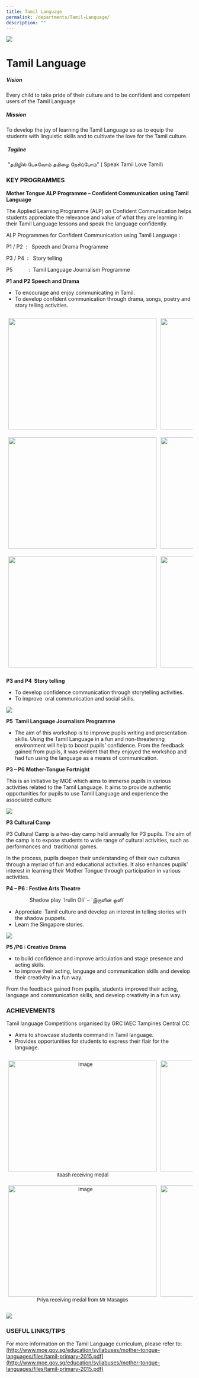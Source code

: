 ```yaml
---
title: Tamil Language
permalink: /departments/Tamil-Language/
description: ""
---
```

![](/images/banner.gif)

Tamil Language
==============

##### **Vision**  
  
Every child to take pride of their culture and to be confident and competent users of the Tamil Language  
  
##### **Mission**  
  
To develop the joy of learning the Tamil Language so as to equip the students with linguistic skills and to cultivate the love for the Tamil culture.  
  
##### &nbsp;**Tagline**  
  
&nbsp;“தமிழில் பேசுவோம் தமிழை நேசிப்போம்” ( Speak Tamil Love Tamil)
 


###  KEY PROGRAMMES  

  
**Mother Tongue ALP Programme – Confident Communication using Tamil Language**

  

The Applied Learning Programme (ALP) on Confident Communication helps students appreciate the relevance and value of what they are learning in their Tamil Language lessons and speak the language confidently.

  

ALP Programmes for Confident Communication using Tamil Language :

  

P1 / P2&nbsp; :&nbsp; &nbsp;Speech and Drama Programme

P3 / P4&nbsp; :&nbsp; &nbsp;Story telling&nbsp;

P5&nbsp; &nbsp; &nbsp; &nbsp; &nbsp; &nbsp;:&nbsp; Tamil Language Journalism Programme&nbsp;

  

**P1 and P2 Speech and Drama**

*   To encourage and enjoy communicating in Tamil.
*   To develop confident communication through drama, songs, poetry and story telling activities.

<style type="text/css">
.tg  {border-collapse:collapse;border-spacing:0;}
.tg td{border-color:black;border-style:solid;border-width:1px;font-family:Arial, sans-serif;font-size:14px;
  overflow:hidden;padding:10px 5px;word-break:normal;}
.tg th{border-color:black;border-style:solid;border-width:1px;font-family:Arial, sans-serif;font-size:14px;
  font-weight:normal;overflow:hidden;padding:10px 5px;word-break:normal;}
.tg .tg-zv4m{border-color:#ffffff;text-align:left;vertical-align:top}
</style>
<table class="tg">
<thead>
  <tr>
    <th class="tg-zv4m"><img src="/images/p1%20speech%20and%20drama.JPG" width="400" height="300"></th>
    <th class="tg-zv4m"><img src="/images/p1%20tl%20phonics%20lesson.JPG" width="400" height="300"></th>
  </tr>
</thead>
<tbody>
  <tr>
    <td class="tg-zv4m"><img src="/images/p1%20tl%20spell%20tac%20toe%20%20game.JPG" width="400" height="300"></td>
    <td class="tg-zv4m"><img src="/images/p1-2%20speech%20and%20drama.JPG" width="400" height="300"></td>
  </tr>
  <tr>
    <td class="tg-zv4m"><img src="/images/p1-p2%20speech%20and%20drama%203.JPG" width="400" height="300"></td>
    <td class="tg-zv4m"><img src="/images/p2%20speech%20and%20drama.JPG" width="400" height="300"></td>
  </tr>
</tbody>
</table>


**P3 and P4&nbsp; Story telling**

*   To develop confidence communication through storytelling activities.
*   To improve&nbsp; oral communication and social skills.


![](/images/TamilLang.png)


**P5&nbsp; Tamil Language Journalism Programme**&nbsp;

*   The aim of this workshop is to improve pupils writing and presentation skills. Using the Tamil Language in a fun and non-threatening environment will help to boost pupils’ confidence. From the feedback gained from pupils, it was evident that they enjoyed the workshop and had fun using the language as a means of communication.&nbsp;

  

**P3 – P6 Mother-Tongue Fortnight**

This is an initiative by MOE which aims to immerse pupils in various activities related to the Tamil Language. It aims to provide authentic opportunities for pupils to use Tamil Language and experience the associated culture.

![](/images/TamilLang1.jpeg)

**P3 Cultural Camp**

P3 Cultural Camp is a two-day camp held annually for P3 pupils. The aim of the camp is to expose students to wide range of cultural activities, such as performances and&nbsp; traditional games.

In the process, pupils deepen their understanding of their own cultures through a myriad of fun and educational activities. It also enhances pupils’ interest in learning their Mother Tongue through participation in various activities.

  

**P4 – P6 : Festive Arts Theatre**

&nbsp; &nbsp; &nbsp; &nbsp; &nbsp; &nbsp; &nbsp; &nbsp; Shadow play \`Irulin Oli\` – \`இருளின் ஒளி\`&nbsp;

*   Appreciate&nbsp; Tamil culture and develop an interest in telling stories with the shadow puppets.
*   Learn the Singapore stories.

![](/images/TamilLang2.jpeg)

**P5 /P6 : Creative Drama**&nbsp;

*   to build confidence and improve articulation and stage presence and acting skills.
*   to improve their acting, language and communication skills and develop their creativity in a fun way.

  

From the feedback gained from pupils, students improved their acting, language and communication skills, and develop creativity in a fun way.

  

### **ACHIEVEMENTS**  
  
Tamil language Competitions organised by GRC IAEC Tampines Central CC  

*   Aims to showcase students command in Tamil language.
*   Provides opportunities for students to express their flair for the language.

<style type="text/css">
.tg  {border-collapse:collapse;border-spacing:0;}
.tg td{border-color:black;border-style:solid;border-width:1px;font-family:Arial, sans-serif;font-size:14px;
  overflow:hidden;padding:10px 5px;word-break:normal;}
.tg th{border-color:black;border-style:solid;border-width:1px;font-family:Arial, sans-serif;font-size:14px;
  font-weight:normal;overflow:hidden;padding:10px 5px;word-break:normal;}
.tg .tg-zv4m{border-color:#ffffff;text-align:left;vertical-align:top}
.tg .tg-8jgo{border-color:#ffffff;text-align:center;vertical-align:top}
</style>
<table class="tg">
<thead>
  <tr>
    <th class="tg-8jgo"><img src="/images/itaash%20receiving%20medal.JPG" alt="Image" width="400" height="300"><br>Itaash receiving medal</th>
    <th class="tg-8jgo"><img src="/images/lithraa%20-%20medal.JPG" alt="Image" width="400" height="300"><br>Lithraa - medal</th>
  </tr>
</thead>
<tbody>
  <tr>
    <td class="tg-8jgo"><img src="/images/priya%20receiving%20medal%20from%20mr%20masagos.JPG" alt="Image" width="400" height="300"><br>Priya receiving medal from Mr Masagos</td>
    <td class="tg-zv4m"><img src="/images/tl%20competitions%20prize%20winners%201.JPG" width="400" height="300"></td>
  </tr>
</tbody>
</table>

![](/images/TamilLang3.jpeg)

### USEFUL LINKS/TIPS

For more information on the Tamil Language curriculum, please refer to:  
[http://www.moe.gov.sg/education/syllabuses/mother-tongue-languages/files/tamil-primary-2015.pdf](http://www.moe.gov.sg/education/syllabuses/mother-tongue-languages/files/tamil-primary-2015.pdf)